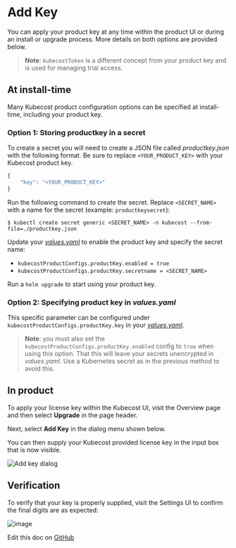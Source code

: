 Add Key
=======

You can apply your product key at any time within the product UI or during an install or upgrade process. More details on both options are provided below.

> **Note**: `kubecostToken` is a different concept from your product key and is used for managing trial access.

## At install-time

Many Kubecost product configuration options can be specified at install-time, including your product key.

### Option 1: Storing productkey in a secret

To create a secret you will need to create a JSON file called _productkey.json_ with the following format. Be sure to replace `<YOUR_PRODUCT_KEY>` with your Kubecost product key.

``` javascript
{ 
    "key": "<YOUR_PRODUCT_KEY>"
}
```

Run the following command to create the secret. Replace `<SECRET_NAME>` with a name for the secret (example: `productkeysecret`):

``` shell
$ kubectl create secret generic <SECRET_NAME> -n kubecost --from-file=./productkey.json
```

Update your [_values.yaml_](https://github.com/kubecost/cost-analyzer-helm-chart/blob/5eedab0433445a5b8e134113beb95f4598cd5e2d/cost-analyzer/values.yaml#L714-L717) to enable the product key and specify the secret name:

* `kubecostProductConfigs.productKey.enabled = true`
* `kubecostProductConfigs.productKey.secretname = <SECRET_NAME>`

Run a `helm upgrade` to start using your product key.

### Option 2: Specifying product key in _values.yaml_

This specific parameter can be configured under `kubecostProductConfigs.productKey.key` in your [_values.yaml_](https://github.com/kubecost/cost-analyzer-helm-chart/blob/84dfbe4addedfee55b50af6ca44c1f62966d4457/cost-analyzer/values.yaml#L426).

> **Note**: you must also set the `kubecostProductConfigs.productKey.enabled` config to `true` when using this option. That this will leave your secrets unencrypted in _values.yaml_. Use a Kubernetes secret as in the previous method to avoid this.

## In product

To apply your license key within the Kubecost UI, visit the Overview page and then select **Upgrade** in the page header.

Next, select **Add Key** in the dialog menu shown below.

You can then supply your Kubecost provided license key in the input box that is now visible.

![Add key dialog](https://raw.githubusercontent.com/kubecost/docs/main/images/add-key-dialog.png)

## Verification

To verify that your key is properly supplied, visit the Settings UI to confirm the final digits are as expected:

![image](https://user-images.githubusercontent.com/298359/111573440-c74c9c00-8767-11eb-842c-cfa18159d1c1.png)

Edit this doc on [GitHub](https://github.com/kubecost/docs/blob/main/add-key.md)

<!--- {"article":"4407595912983","section":"4402815636375","permissiongroup":"1500001277122"} --->
